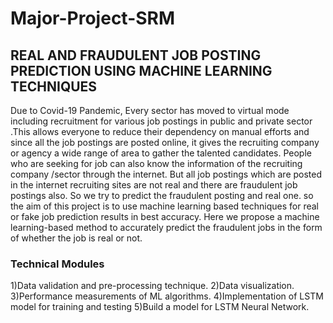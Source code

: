 # Major-Project-SRM
## REAL AND FRAUDULENT JOB POSTING PREDICTION USING MACHINE LEARNING TECHNIQUES

Due to Covid-19 Pandemic, Every sector has moved to virtual mode including recruitment for various job postings in public and private sector .This allows everyone to reduce their dependency on manual efforts and since all the job postings are posted online, it gives the recruiting company or agency a wide range of area to gather the talented candidates. People who are seeking for job can also know the information of the recruiting company /sector through the internet. But all job postings which are posted in the internet recruiting sites are not real and there are fraudulent job postings also. So we try to predict the fraudulent posting and real one. so the aim  of this project is to use machine learning based techniques for real or fake job prediction results in best accuracy. Here we  propose a machine learning-based method to accurately predict the fraudulent jobs in the form of whether the job is real or not.

### Technical Modules
1)Data validation and pre-processing technique.
2)Data visualization.
3)Performance measurements of ML algorithms.
4)Implementation of LSTM model for training and testing
5)Build a model for LSTM Neural Network.


